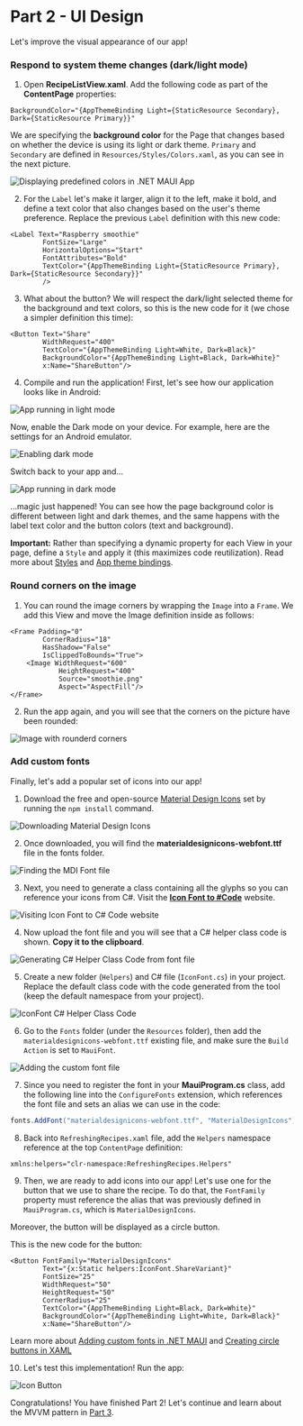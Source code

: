 # Part 2 - UI Design
Let's improve the visual appearance of our app! 

### Respond to system theme changes (dark/light mode)
1. Open **RecipeListView.xaml**. Add the following code as part of the **ContentPage** properties:

```xaml
BackgroundColor="{AppThemeBinding Light={StaticResource Secondary}, Dark={StaticResource Primary}}"
```

We are specifying the **background color** for the Page that changes based on whether the device is using its light or dark theme. `Primary` and `Secondary` are defined in `Resources/Styles/Colors.xaml`, as you can see in the next picture. 

![Displaying predefined colors in .NET MAUI App](/Art/20-StyleColors.png)

2. For the `Label` let's make it larger, align it to the left, make it bold, and define a text color that also changes based on the user's theme preference. Replace the previous `Label` definition with this new code:

```xaml
<Label Text="Raspberry smoothie"
        FontSize="Large"
        HorizontalOptions="Start"
        FontAttributes="Bold"
        TextColor="{AppThemeBinding Light={StaticResource Primary}, Dark={StaticResource Secondary}}"
        />
```

3. What about the button? We will respect the dark/light selected theme for the background and text colors, so this is the new code for it (we chose a simpler definition this time):


```xaml
<Button Text="Share"
        WidthRequest="400"
        TextColor="{AppThemeBinding Light=White, Dark=Black}"
        BackgroundColor="{AppThemeBinding Light=Black, Dark=White}"
        x:Name="ShareButton"/>
```

4. Compile and run the application! First, let's see how our application looks like in Android:

![App running in light mode](/Art/21-AppRunningInLightMode.png)

Now, enable the Dark mode on your device. For example, here are the settings for an Android emulator.

![Enabling dark mode](/Art/22-EnablingDarkMode.png)

Switch back to your app and... 

![App running in dark mode](/Art/23-AppRunningInDarkMode.png)

...magic just happened! You can see how the page background color is different between light and dark themes, and the same happens with the label text color and the button colors (text and background).

**Important:** Rather than specifying a dynamic property for each View in your page, define a `Style` and apply it (this maximizes code reutilization). Read more about [Styles](https://learn.microsoft.com/en-us/dotnet/maui/user-interface/styles/xaml) and [App theme bindings](https://learn.microsoft.com/en-us/dotnet/maui/user-interface/system-theme-changes). 


### Round corners on the image

1. You can round the image corners by wrapping the `Image` into a `Frame`. We add this View and move the Image definition inside as follows:

```xaml
<Frame Padding="0"
        CornerRadius="18"
        HasShadow="False"
        IsClippedToBounds="True">
    <Image WidthRequest="600"
            HeightRequest="400"
            Source="smoothie.png"
            Aspect="AspectFill"/>
</Frame>
```

2. Run the app again, and you will see that the corners on the picture have been rounded:

![Image with rounderd corners](/Art/24-RoundImageCorners.png)

### Add custom fonts
Finally, let's add a popular set of icons into our app! 

1. Download the free and open-source [Material Design Icons](https://pictogrammers.com/library/mdi/) set by running the `npm install` command.

![Downloading Material Design Icons](/Art/25-DownloadMDIFont.png)

2. Once downloaded, you will find the **materialdesignicons-webfont.ttf** file in the fonts folder.

![Finding the MDI Font file](/Art/26-MDIFontFile.png)

3. Next, you need to generate a class containing all the glyphs so you can reference your icons from C#. Visit the **[Icon Font to #Code](https://andreinitescu.github.io/IconFont2Code/)** website.

![Visiting Icon Font to C# Code website](/Art/27-IconFontToCSharpCode.png)

4. Now upload the font file and you will see that a C# helper class code is shown. **Copy it to the clipboard**.

![Generating C# Helper Class Code from font file](/Art/28-MDIHelperClassCode.png)

5. Create a new folder (`Helpers`) and C# file (`IconFont.cs`) in your project. Replace the default class code with the code generated from the tool (keep the default namespace from your project).

![IconFont C# Helper Class Code](/Art/29-IconFontClassCode.png)

6. Go to the `Fonts` folder (under the `Resources` folder), then add the `materialdesignicons-webfont.ttf` existing file, and make sure the `Build Action` is set to `MauiFont`.

![Adding the custom font file](/Art/30-AddFontFile.png)

7. Since you need to register the font in your **MauiProgram.cs** class, add the following line into the `ConfigureFonts` extension, which references the font file and sets an alias we can use in the code:

```csharp
fonts.AddFont("materialdesignicons-webfont.ttf", "MaterialDesignIcons");
```

8. Back into `RefreshingRecipes.xaml` file, add the `Helpers` namespace reference at the top `ContentPage` definition:

```xaml
xmlns:helpers="clr-namespace:RefreshingRecipes.Helpers"
```

9. Then, we are ready to add icons into our app! Let's use one for the button that we use to share the recipe. To do that, the `FontFamily` property must reference the alias that was previously defined in `MauiProgram.cs`, which is `MaterialDesignIcons`.

Moreover, the button will be displayed as a circle button.

This is the new code for the button:

```xaml
<Button FontFamily="MaterialDesignIcons" 
        Text="{x:Static helpers:IconFont.ShareVariant}"
        FontSize="25"
        WidthRequest="50"
        HeightRequest="50"
        CornerRadius="25"
        TextColor="{AppThemeBinding Light=Black, Dark=White}"
        BackgroundColor="{AppThemeBinding Light=White, Dark=Black}"
        x:Name="ShareButton"/>
```

Learn more about [Adding custom fonts in .NET MAUI](https://cedricgabrang.medium.com/custom-fonts-material-design-icons-in-net-maui-acf59c9f98fe) and [Creating circle buttons in XAML](https://askxammy.com/easy-way-to-create-circle-buttons-in-xamarin-forms/)

10. Let's test this implementation! Run the app:

![Icon Button](/Art/31-IconButton.png)

Congratulations! You have finished Part 2! Let's continue and learn about the MVVM pattern in [Part 3](/Part3-MVVM/README.md).